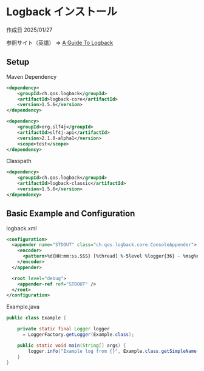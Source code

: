 # Logback インストール

作成日 2025/01/27

参照サイト（英語） => [A Guide To Logback](https://www.baeldung.com/logback)

## Setup

Maven Dependency

```xml
<dependency>
    <groupId>ch.qos.logback</groupId>
    <artifactId>logback-core</artifactId>
    <version>1.5.6</version>
</dependency>

<dependency>
    <groupId>org.slf4j</groupId>
    <artifactId>slf4j-api</artifactId>
    <version>2.1.0-alpha1</version>
    <scope>test</scope>
</dependency>
```

Classpath

```xml
<dependency>
    <groupId>ch.qos.logback</groupId>
    <artifactId>logback-classic</artifactId>
    <version>1.5.6</version>
</dependency>
```

## Basic Example and Configuration

logback.xml

```xml
<configuration>
  <appender name="STDOUT" class="ch.qos.logback.core.ConsoleAppender">
    <encoder>
      <pattern>%d{HH:mm:ss.SSS} [%thread] %-5level %logger{36} - %msg%n</pattern>
    </encoder>
  </appender>

  <root level="debug">
    <appender-ref ref="STDOUT" />
  </root>
</configuration>
```

Example.java

```java
public class Example {

    private static final Logger logger 
      = LoggerFactory.getLogger(Example.class);

    public static void main(String[] args) {
        logger.info("Example log from {}", Example.class.getSimpleName());
    }
}
```
